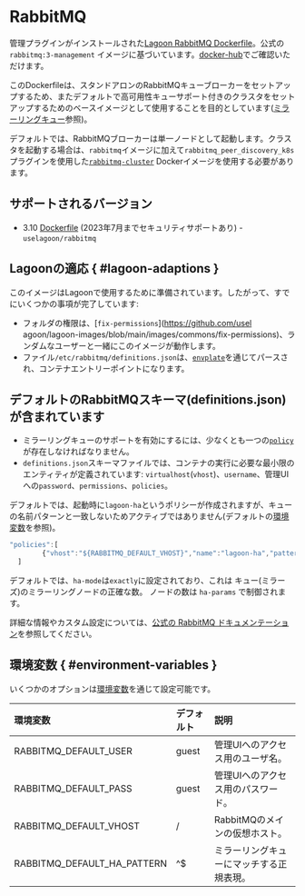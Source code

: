 # RabbitMQ

管理プラグインがインストールされた[Lagoon RabbitMQ Dockerfile](https://github.com/uselagoon/lagoon-images/blob/main/images/rabbitmq/Dockerfile)。公式の `rabbitmq:3-management` イメージに基づいています。[docker-hub](https://hub.docker.com/_/rabbitmq)でご確認いただけます。

このDockerfileは、スタンドアロンのRabbitMQキューブローカーをセットアップするため、またデフォルトで高可用性キューサポート付きのクラスタをセットアップするためのベースイメージとして使用することを目的としています([ミラーリングキュー](https://www.rabbitmq.com/ha.html)参照)。

デフォルトでは、RabbitMQブローカーは単一ノードとして起動します。クラスタを起動する場合は、`rabbitmq`イメージに加えて`rabbitmq_peer_discovery_k8s`プラグインを使用した[`rabbitmq-cluster`](https://github.com/uselagoon/lagoon-images/blob/main/images/rabbitmq-cluster/Dockerfile) Dockerイメージを使用する必要があります。

## サポートされるバージョン

* 3.10 [Dockerfile](https://github.com/uselagoon/lagoon-images/blob/main/images/rabbitmq/Dockerfile) (2023年7月までセキュリティサポートあり) - `uselagoon/rabbitmq`

## Lagoonの適応 { #lagoon-adaptions }

このイメージはLagoonで使用するために準備されています。したがって、すでにいくつかの事項が完了しています:

* フォルダの権限は、[`fix-permissions`](https://github.com/usel agoon/lagoon-images/blob/main/images/commons/fix-permissions)、ランダムなユーザーと一緒にこのイメージが動作します。
* ファイル`/etc/rabbitmq/definitions.json`は、[`envplate`](https://github.com/kreuzwerker/envplate)を通じてパースされ、コンテナエントリーポイントになります。

## デフォルトのRabbitMQスキーマ(definitions.json)が含まれています

* ミラーリングキューのサポートを有効にするには、少なくとも一つの[`policy`](https://www.rabbitmq.com/parameters.html#policies)が存在しなければなりません。
* `definitions.json`スキーマファイルでは、コンテナの実行に必要な最小限のエンティティが定義されています: `virtualhost`(`vhost`)、`username`、管理UIへの`password`、`permissions`、`policies`。

デフォルトでは、起動時に`lagoon-ha`というポリシーが作成されますが、キューの名前パターンと一致しないためアクティブではありません(デフォルトの[環境変数](rabbitmq.md#environment-variables)を参照)。

```javascript title="definitions.json"
"policies":[
        {"vhost":"${RABBITMQ_DEFAULT_VHOST}","name":"lagoon-ha","pattern":"${RABBITMQ_DEFAULT_HA_PATTERN}", "definition":{"ha-mode":"exactly","ha-params":2,"ha-sync-mode":"automatic","ha-sync-batch-size":5}}
  ]
```

デフォルトでは、`ha-mode`は`exactly`に設定されており、これは キュー(ミラーズ)のミラーリングノードの正確な数。 ノードの数は `ha-params` で制御されます。

詳細な情報やカスタム設定については、[公式の RabbitMQ ドキュメンテーション](https://www.rabbitmq.com/ha.html)を参照してください。

## 環境変数 { #environment-variables }

いくつかのオプションは[環境変数](../concepts-advanced/environment-variables.md)を通じて設定可能です。

| 環境変数                   | デフォルト | 説明                                       |
| :------------------------- | :--------- | :---------------------------------------- |
| RABBITMQ_DEFAULT_USER      | guest      | 管理UIへのアクセス用のユーザ名。           |
| RABBITMQ_DEFAULT_PASS      | guest      | 管理UIへのアクセス用のパスワード。         |
| RABBITMQ_DEFAULT_VHOST     | /          | RabbitMQのメインの仮想ホスト。             |
| RABBITMQ_DEFAULT_HA_PATTERN| ^$         | ミラーリングキューにマッチする正規表現。     |
